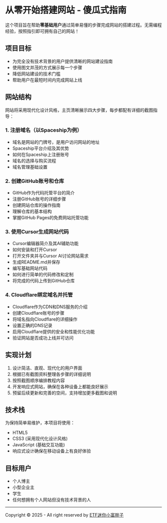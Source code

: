 # 从零开始搭建网站 - 傻瓜式指南

这个项目旨在帮助**零基础用户**通过简单易懂的步骤完成网站的搭建过程。无需编程经验，按照指引即可拥有自己的网站！

## 项目目标

- 为完全没有技术背景的用户提供清晰的网站建设指南
- 使用图文并茂的方式展示每一个步骤
- 降低网站建设的技术门槛
- 帮助用户在最短时间内完成网站上线

## 网站结构

网站将采用现代化设计风格，主页清晰展示四大步骤，每步都配有详细的截图指导：

### 1. 注册域名（以Spaceship为例）
- 域名是网站的门牌号，是用户访问网站的地址
- Spaceship平台介绍及其优势
- 如何在Spaceship上注册账号
- 域名的选择与购买流程
- 域名管理基础设置

### 2. 创建GitHub账号和仓库
- GitHub作为代码托管平台的简介
- 注册GitHub账号的详细步骤
- 创建网站仓库的操作指南
- 理解仓库的基本结构
- 掌握GitHub Pages的免费网站托管功能

### 3. 使用Cursor生成网站代码
- Cursor编辑器简介及其AI辅助功能
- 如何安装和打开Cursor
- 打开文件夹并与Cursor AI讨论网站需求
- 生成README.md并保存
- 编写基础网站代码
- 如何进行简单的代码修改和定制
- 将完成的代码上传到GitHub仓库

### 4. Cloudflare绑定域名并托管
- Cloudflare作为CDN和DNS服务的介绍
- 创建Cloudflare账号的步骤
- 将域名指向Cloudflare的详细操作
- 设置正确的DNS记录
- 启用Cloudflare提供的安全和性能优化功能
- 验证网站是否成功上线并可访问

## 实现计划

1. 设计简洁、直观、现代化的用户界面
2. 根据已有截图资料整理各步骤的详细说明
3. 按照截图顺序编排教程内容
4. 开发响应式网站，确保在各种设备上都能良好展示
5. 预留后续更新和完善的空间，支持增加更多截图和说明

## 技术栈

为保持简单易维护，本项目将使用：
- HTML5
- CSS3 (采用现代化设计风格)
- JavaScript (基础交互功能)
- 响应式设计确保在移动设备上有良好体验

## 目标用户

- 个人博主
- 小型企业主
- 学生
- 任何想拥有个人网站但没有技术背景的人

---

Copyright © 2025 - All right reserved by [ETF迷你小富胖子](https://bento.me/etfminifatter) 